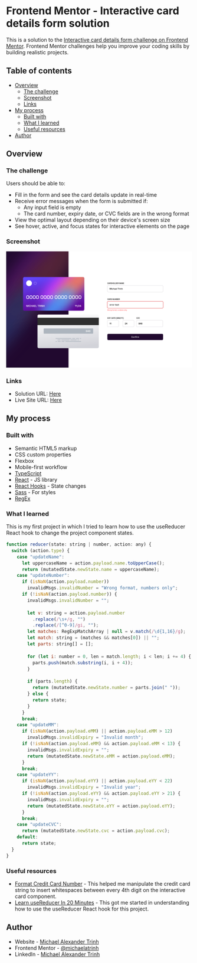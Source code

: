 # Frontend Mentor - Interactive card details form solution

This is a solution to the [Interactive card details form challenge on Frontend Mentor](https://www.frontendmentor.io/challenges/interactive-card-details-form-XpS8cKZDWw). Frontend Mentor challenges help you improve your coding skills by building realistic projects.

## Table of contents

- [Overview](#overview)
  - [The challenge](#the-challenge)
  - [Screenshot](#screenshot)
  - [Links](#links)
- [My process](#my-process)
  - [Built with](#built-with)
  - [What I learned](#what-i-learned)
  - [Useful resources](#useful-resources)
- [Author](#author)

## Overview

### The challenge

Users should be able to:

- Fill in the form and see the card details update in real-time
- Receive error messages when the form is submitted if:
  - Any input field is empty
  - The card number, expiry date, or CVC fields are in the wrong format
- View the optimal layout depending on their device's screen size
- See hover, active, and focus states for interactive elements on the page

### Screenshot

![](./public/screenshot.png)

### Links

- Solution URL: [Here](https://www.frontendmentor.io/solutions/interactive-card-details-form-_11f3_2ZQG)
- Live Site URL: [Here](https://michaelatrinh.github.io/interactive-card-details-form)

## My process

### Built with

- Semantic HTML5 markup
- CSS custom properties
- Flexbox
- Mobile-first workflow
- [TypeScript](https://www.typescriptlang.org/)
- [React](https://reactjs.org/) - JS library
- [React Hooks](https://reactjs.org/docs/hooks-intro.html) - State changes
- [Sass](https://sass-lang.com/) - For styles
- [RegEx](https://regex101.com/)

### What I learned

This is my first project in which I tried to learn how to use the useReducer React hook to change the project component states.

```js
function reducer(state: string | number, action: any) {
  switch (action.type) {
    case "updateName":
      let uppercaseName = action.payload.name.toUpperCase();
      return (mutatedState.newState.name = uppercaseName);
    case "updateNumber":
      if (isNaN(action.payload.number))
        invalidMsgs.invalidNumber = "Wrong format, numbers only";
      if (!isNaN(action.payload.number)) {
        invalidMsgs.invalidNumber = "";

        let v: string = action.payload.number
          .replace(/\s+/g, "")
          .replace(/[^0-9]/gi, "");
        let matches: RegExpMatchArray | null = v.match(/\d{1,16}/g);
        let match: string = (matches && matches[0]) || "";
        let parts: string[] = [];

        for (let i: number = 0, len = match.length; i < len; i += 4) {
          parts.push(match.substring(i, i + 4));
        }

        if (parts.length) {
          return (mutatedState.newState.number = parts.join(" "));
        } else {
          return state;
        }
      }
      break;
    case "updateMM":
      if (isNaN(action.payload.eMM) || action.payload.eMM > 12)
        invalidMsgs.invalidExpiry = "Invalid month";
      if (!isNaN(action.payload.eMM) && action.payload.eMM < 13) {
        invalidMsgs.invalidExpiry = "";
        return (mutatedState.newState.eMM = action.payload.eMM);
      }
      break;
    case "updateYY":
      if (isNaN(action.payload.eYY) || action.payload.eYY < 22)
        invalidMsgs.invalidExpiry = "Invalid year";
      if (!isNaN(action.payload.eYY) && action.payload.eYY > 21) {
        invalidMsgs.invalidExpiry = "";
        return (mutatedState.newState.eYY = action.payload.eYY);
      }
      break;
    case "updateCVC":
      return (mutatedState.newState.cvc = action.payload.cvc);
    default:
      return state;
  }
}
```

### Useful resources

- [Format Credit Card Number](https://stackoverflow.com/questions/36833366/format-credit-card-number) - This helped me manipulate the credit card string to insert whitespaces between every 4th digit on the interactive card component.
- [Learn useReducer In 20 Minutes](https://youtu.be/kK_Wqx3RnHk) - This got me started in understanding how to use the useReducer React hook for this project.

## Author

- Website - [Michael Alexander Trinh](https://michaelatrinh.vercel.app)
- Frontend Mentor - [@michaelatrinh](https://www.frontendmentor.io/profile/michaelatrinh)
- LinkedIn - [Michael Alexander Trinh](https://www.linkedin.com/in/michaelatrinh)
